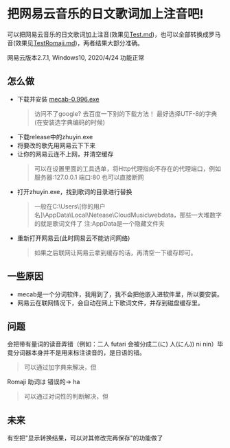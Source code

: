 # 把网易云音乐的日文歌词加上注音吧\!

可以把网易云音乐的日文歌词加上注音(效果见[Test.md](https://github.com/Unarimit/Japanese-Music-ZhuYin-Tool/blob/master/Test.md))，也可以全部转换成罗马音(效果见[TestRomaji.md](https://github.com/Unarimit/Japanese-Music-ZhuYin-Tool/blob/master/TestRomaji.md))，两者结果大部分准确。

网易云版本2.7.1, Windows10, 2020/4/24 功能正常

## 怎么做

- 下载并安装 [mecab-0.996.exe](https://drive.google.com/drive/folders/0B4y35FiV1wh7fjQ5SkJETEJEYzlqcUY4WUlpZmR4dDlJMWI5ZUlXN2xZN2s2b0pqT3hMbTQ)
    >访问不了google? 去百度一下别的下载方法！
    >最好选择UTF-8的字典(在安装选字典编码的时候)
- 下载release中的zhuyin.exe
- 将要改的歌先用网易云下下来
- 让你的网易云连不上网，并清空缓存
    > 可以在设置里面的工具选单，将Http代理指向不存在的代理端口，例如 服务器:127.0.0.1 端口:80
    > 也可以直接断网
- 打开zhuyin.exe，找到歌词的目录进行替换
    > 一般在C:\Users\\[你的用户名]\AppData\Local\Netease\CloudMusic\webdata，那些一大堆数字的就是歌词文件了
    > 注:AppData是一个隐藏文件夹
- 重新打开网易云(此时网易云不能访问网络)
    > 如果之后联网让网易云拿到缓存的话，再清空一下缓存即可。

## 一些原因

- mecab是一个分词软件，我用到了，我不会把他嵌入进软件里，所以要安装。
- 网易云在联网情况下，会自动在网上下歌词文件，并存到磁盘缓存里。

## 问题

会把带有量词的读音弄错（例如：二人 futari 会被分成二(に) 人(にん)) ni nin）毕竟分词器本身并不是用来标注读音的，是日语的错。
> 可以通过加字典来解决，但

Romaji 助词は 错误的-> ha
> 可以通过对词性的判断解决，但

## 未来

有空把"显示转换结果，可以对其修改完再保存"的功能做了
